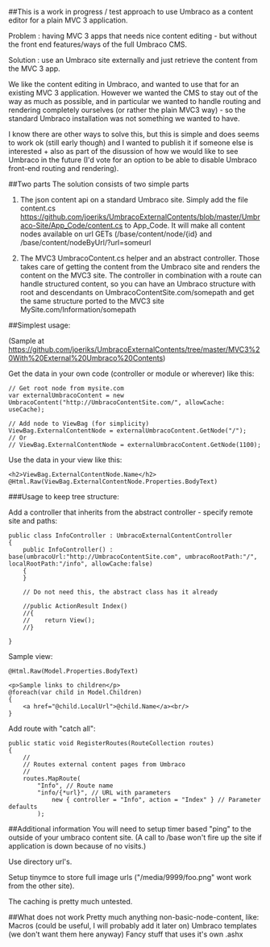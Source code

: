 ##This is a work in progress / test approach to use Umbraco as a content editor for a plain MVC 3 application.

Problem : having MVC 3 apps that needs nice content editing - but without the front end features/ways of the full Umbraco CMS.

Solution : use an Umbraco site externally and just retrieve the content from the MVC 3 app.

We like the content editing in Umbraco, and wanted to use that for an existing MVC 3 application. However we wanted the CMS to stay out of the way as much as possible, and in particular we wanted to handle routing and rendering completely ourselves (or rather the plain MVC3 way) - so the standard Umbraco installation was not something we wanted to have.

I know there are other ways to solve this, but this is simple and does seems to work ok (still early though) and I wanted to publish it if someone else is interested + also as part of the disussion of how we would like to see Umbraco in the future (I'd vote for an option to be able to disable Umbraco front-end routing and rendering).

##Two parts
The solution consists of two simple parts

1. The json content api on a standard Umbraco site. Simply add the file content.cs https://github.com/joeriks/UmbracoExternalContents/blob/master/Umbraco-Site/App_Code/content.cs to App_Code. It will make all content nodes available on url GETs (/base/content/node/{id} and /base/content/nodeByUrl/?url=someurl

2. The MVC3 UmbracoContent.cs helper and an abstract controller. Those takes care of getting the content from the Umbraco site and renders the content on the MVC3 site. The controller in combination with a route can handle structured content, so you can have an Umbraco structure with root and descendants on UmbracoContentSite.com/somepath and get the same structure ported to the MVC3 site MySite.com/Information/somepath

##Simplest usage:

(Sample at https://github.com/joeriks/UmbracoExternalContents/tree/master/MVC3%20With%20External%20Umbraco%20Contents)

Get the data in your own code (controller or module or wherever) like this:

    // Get root node from mysite.com
    var externalUmbracoContent = new UmbracoContent("http://UmbracoContentSite.com/", allowCache: useCache);

    // Add node to ViewBag (for simplicity)
    ViewBag.ExternalContentNode = externalUmbracoContent.GetNode("/");
    // Or
    // ViewBag.ExternalContentNode = externalUmbracoContent.GetNode(1100);
    

Use the data in your view like this:

    <h2>ViewBag.ExternalContentNode.Name</h2>
    @Html.Raw(ViewBag.ExternalContentNode.Properties.BodyText)
    
    
###Usage to keep tree structure:

Add a controller that inherits from the abstract controller - specify remote site and paths:

    public class InfoController : UmbracoExternalContentController
    {
        public InfoController() : base(umbracoUrl:"http://UmbracoContentSite.com", umbracoRootPath:"/", localRootPath:"/info", allowCache:false)
        {
        }

        // Do not need this, the abstract class has it already 

        //public ActionResult Index()
        //{
        //    return View();
        //}

    }
    
Sample view:

    @Html.Raw(Model.Properties.BodyText)

    <p>Sample links to children</p>
    @foreach(var child in Model.Children)
    {
        <a href="@child.LocalUrl">@child.Name</a><br/>
    }

Add route with "catch all":

    public static void RegisterRoutes(RouteCollection routes)
    {
        //
        // Routes external content pages from Umbraco
        //
        routes.MapRoute(
            "Info", // Route name
            "info/{*url}", // URL with parameters
                new { controller = "Info", action = "Index" } // Parameter defaults
            );
            
##Additional information
You will need to setup timer based "ping" to the outside of your umbraco content site. (A call to /base won't fire up the site if application is down because of no visits.)

Use directory url's.

Setup tinymce to store full image urls ("/media/9999/foo.png" wont work from the other site).

The caching is pretty much untested.

##What does not work
Pretty much anything non-basic-node-content, like:
Macros (could be useful, I will probably add it later on)
Umbraco templates (we don't want them here anyway)
Fancy stuff that uses it's own .ashx
